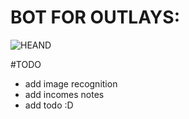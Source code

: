 # BOT FOR OUTLAYS:

![HEAND](https://78.media.tumblr.com/061bea51c9d8df4da76f748b22c2a88d/tumblr_o1rv2rdeTw1sshs72o1_1280.jpg)

#TODO
- add image recognition
- add incomes notes
- add todo :D

